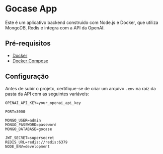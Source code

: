 # Gocase App

Este é um aplicativo backend construído com Node.js e Docker, que utiliza MongoDB, Redis e integra com a API da OpenAI.

## Pré-requisitos

- [Docker](https://www.docker.com/)
- [Docker Compose](https://docs.docker.com/compose/)

## Configuração

Antes de subir o projeto, certifique-se de criar um arquivo `.env` na raiz da pasta da API com as seguintes variáveis:

```env
OPENAI_API_KEY=your_openai_api_key

PORT=3000

MONGO_USER=admin
MONGO_PASSWORD=password
MONGO_DATABASE=gocase

JWT_SECRET=supersecret
REDIS_URL=redis://redis:6379
NODE_ENV=development
